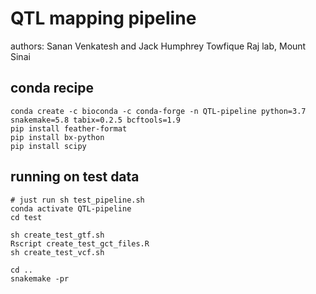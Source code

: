# QTL mapping pipeline

authors: Sanan Venkatesh and Jack Humphrey
Towfique Raj lab, Mount Sinai


## conda recipe

```
conda create -c bioconda -c conda-forge -n QTL-pipeline python=3.7 snakemake=5.8 tabix=0.2.5 bcftools=1.9
pip install feather-format
pip install bx-python
pip install scipy
```

## running on test data

```
# just run sh test_pipeline.sh
conda activate QTL-pipeline
cd test

sh create_test_gtf.sh  
Rscript create_test_gct_files.R  
sh create_test_vcf.sh

cd ..
snakemake -pr
```
